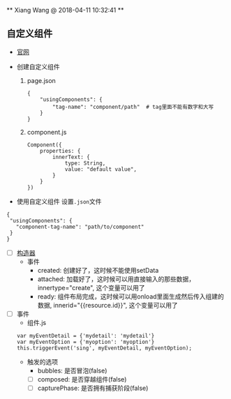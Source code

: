 ** Xiang Wang @ 2018-04-11 10:32:41 **


## 自定义组件
* [官网](https://developers.weixin.qq.com/miniprogram/dev/framework/custom-component/)
* 创建自定义组件
    1. page.json
        ```
        {
            "usingComponents": {
                "tag-name": "component/path"  # tag里面不能有数字和大写
            }
        }
        ```
    2. component.js
        ```
        Component({
            properties: {
                innerText: {
                    type: String,
                    value: "default value",
                }
            }
        })
        ```

* 使用自定义组件
设置`.json`文件
```
{
 "usingComponents": {
   "component-tag-name": "path/to/component"
 }
}
```

* [ ] [构造器](https://developers.weixin.qq.com/miniprogram/dev/framework/custom-component/component.html)
    * 事件
        * created: 创建好了，这时候不能使用setData
        * attached: 加载好了，这时候可以用直接输入的那些数据，innertype="create", 这个变量可以用了
        * ready: 组件布局完成，这时候可以用onload里面生成然后传入组建的数据, innerid="{{resource.id}}", 这个变量可以用了
* [ ] 事件
    * 组件.js
    ```
    var myEventDetail = {'mydetail': 'mydetail'}
    var myEventOption = {'myoption': 'myoption'}
    this.triggerEvent('sing', myEventDetail, myEventOption);
    ```
    * 触发的选项
        * bubbles: 是否冒泡(false)
        * [ ] composed: 是否穿越组件(false)
        * [ ] capturePhase: 是否拥有捕获阶段(false)
